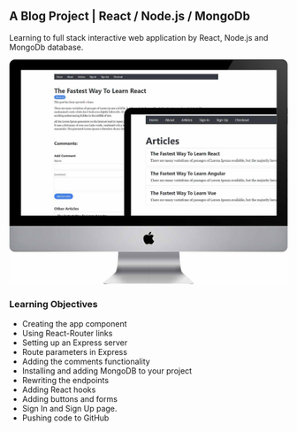 ## A Blog Project | React / Node.js / MongoDb

Learning to full stack interactive web application by React, Node.js and MongoDb database.

![Design preview for My Blog Project](./screenshot.jpg)

### Learning Objectives

- Creating the app component
- Using React-Router links
- Setting up an Express server
- Route parameters in Express
- Adding the comments functionality
- Installing and adding MongoDB to your project
- Rewriting the endpoints
- Adding React hooks
- Adding buttons and forms
- Sign In and Sign Up page.
- Pushing code to GitHub

